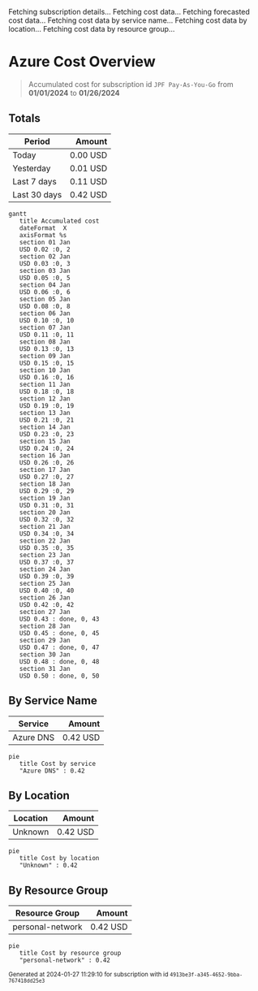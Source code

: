 Fetching subscription details...
Fetching cost data...
Fetching forecasted cost data...
Fetching cost data by service name...
Fetching cost data by location...
Fetching cost data by resource group...
# Azure Cost Overview

> Accumulated cost for subscription id `JPF Pay-As-You-Go` from **01/01/2024** to **01/26/2024**

## Totals

|Period|Amount|
|---|---:|
|Today|0.00 USD|
|Yesterday|0.01 USD|
|Last 7 days|0.11 USD|
|Last 30 days|0.42 USD|

```mermaid
gantt
   title Accumulated cost
   dateFormat  X
   axisFormat %s
   section 01 Jan
   USD 0.02 :0, 2
   section 02 Jan
   USD 0.03 :0, 3
   section 03 Jan
   USD 0.05 :0, 5
   section 04 Jan
   USD 0.06 :0, 6
   section 05 Jan
   USD 0.08 :0, 8
   section 06 Jan
   USD 0.10 :0, 10
   section 07 Jan
   USD 0.11 :0, 11
   section 08 Jan
   USD 0.13 :0, 13
   section 09 Jan
   USD 0.15 :0, 15
   section 10 Jan
   USD 0.16 :0, 16
   section 11 Jan
   USD 0.18 :0, 18
   section 12 Jan
   USD 0.19 :0, 19
   section 13 Jan
   USD 0.21 :0, 21
   section 14 Jan
   USD 0.23 :0, 23
   section 15 Jan
   USD 0.24 :0, 24
   section 16 Jan
   USD 0.26 :0, 26
   section 17 Jan
   USD 0.27 :0, 27
   section 18 Jan
   USD 0.29 :0, 29
   section 19 Jan
   USD 0.31 :0, 31
   section 20 Jan
   USD 0.32 :0, 32
   section 21 Jan
   USD 0.34 :0, 34
   section 22 Jan
   USD 0.35 :0, 35
   section 23 Jan
   USD 0.37 :0, 37
   section 24 Jan
   USD 0.39 :0, 39
   section 25 Jan
   USD 0.40 :0, 40
   section 26 Jan
   USD 0.42 :0, 42
   section 27 Jan
   USD 0.43 : done, 0, 43
   section 28 Jan
   USD 0.45 : done, 0, 45
   section 29 Jan
   USD 0.47 : done, 0, 47
   section 30 Jan
   USD 0.48 : done, 0, 48
   section 31 Jan
   USD 0.50 : done, 0, 50
```

## By Service Name

|Service|Amount|
|---|---:|
|Azure DNS|0.42 USD|

```mermaid
pie
   title Cost by service
   "Azure DNS" : 0.42
```

## By Location

|Location|Amount|
|---|---:|
|Unknown|0.42 USD|

```mermaid
pie
   title Cost by location
   "Unknown" : 0.42
```

## By Resource Group

|Resource Group|Amount|
|---|---:|
|personal-network|0.42 USD|

```mermaid
pie
   title Cost by resource group
   "personal-network" : 0.42
```

<sup>Generated at 2024-01-27 11:29:10 for subscription with id `4913be3f-a345-4652-9bba-767418dd25e3`</sup>
